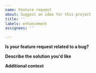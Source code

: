 ```yaml
---
name: Feature request
about: Suggest an idea for this project
title: ''
labels: enhancement
assignees: ''

---
```


**Is your feature request related to a bug?**


**Describe the solution you'd like**


**Additional context**
